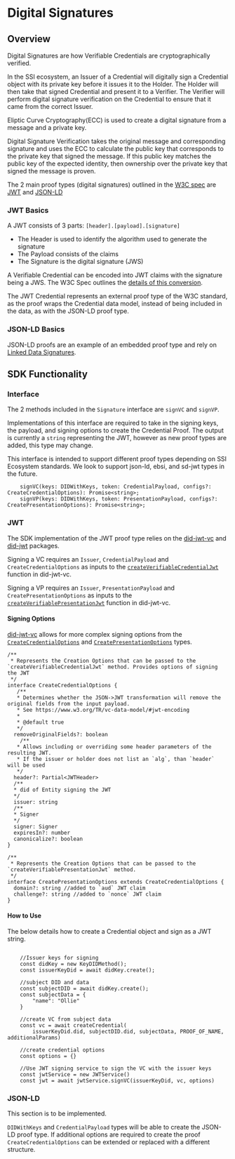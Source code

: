 # Digital Signatures

## Overview

Digital Signatures are how Verifiable Credentials are cryptographically verified.

In the SSI ecosystem, an Issuer of a Credential will digitally sign a Credential object with its private key before it issues it to the Holder. The Holder will then take that signed Credential and present it to a Verifier. The Verifier will perform digital signature verification on the Credential to ensure that it came from the correct Issuer.

Eliptic Curve Cryptography(ECC) is used to create a digital signature from a message and a private key.

Digital Signature Verification takes the original message and corresponding signature and uses the ECC to calculate the public key that corresponds to the private key that signed the message. If this public key matches the public key of the expected identity, then ownership over the private key that signed the message is proven.

The 2 main proof types (digital signatures) outlined in the [W3C spec](https://www.w3.org/TR/vc-data-model/#proofs-signatures) are [JWT](https://www.w3.org/TR/vc-data-model/#json-web-token) and [JSON-LD](https://www.w3.org/TR/vc-data-model/#data-integrity-proofs)

### JWT Basics

A JWT consists of 3 parts: `[header].[payload].[signature]`
* The Header is used to identify the algorithm used to generate the signature
* The Payload consists of the claims
* The Signature is the digital signature (JWS)

A Verifiable Credential can be encoded into JWT claims with the signature being a JWS. The W3C Spec outlines the [details of this conversion](https://www.w3.org/TR/vc-data-model/#jwt-encoding).

The JWT Credential represents an external proof type of the W3C standard, as the proof wraps the Credential data model, instead of being included in the data, as with the JSON-LD proof type.

### JSON-LD Basics

JSON-LD proofs are an example of an embedded proof type and rely on [Linked Data Signatures](https://www.w3.org/TR/vc-data-model/#data-integrity-proofs).

## SDK Functionality

### Interface

The 2 methods included in the `Signature` interface are `signVC` and `signVP`.

Implementations of this interface are required to take in the signing keys, the payload, and signing options to create the Credential Proof. The output is currently a `string` representing the JWT, however as new proof types are added, this type may change.

This interface is intended to support different proof types depending on SSI Ecosystem standards. We look to support json-ld, ebsi, and sd-jwt types in the future.

``` shell
    signVC(keys: DIDWithKeys, token: CredentialPayload, configs?: CreateCredentialOptions): Promise<string>;
    signVP(keys: DIDWithKeys, token: PresentationPayload, configs?: CreatePresentationOptions): Promise<string>;
```

### JWT

The SDK implementation of the JWT proof type relies on the [did-jwt-vc](https://github.com/decentralized-identity/did-jwt-vc) and [did-jwt](https://github.com/decentralized-identity/did-jwt) packages.  

Signing a VC requires an `Issuer`, `CredentialPayload` and `CreateCredentialOptions` as inputs to the [`createVerifiableCredentialJwt`](https://github.com/decentralized-identity/did-jwt-vc/blob/master/src/index.ts#L75) function in did-jwt-vc.

Signing a VP requires an `Issuer`, `PresentationPayload` and `CreatePresentationOptions` as inputs to the [`createVerifiablePresentationJwt`](https://github.com/decentralized-identity/did-jwt-vc/blob/master/src/index.ts#L134) function in did-jwt-vc.
#### Signing Options

[did-jwt-vc](https://github.com/decentralized-identity/did-jwt-vc) allows for more complex signing options from the [`CreateCredentialOptions`](https://github.com/decentralized-identity/did-jwt-vc/blob/master/src/types.ts#L236) and [`CreatePresentationOptions`](https://github.com/decentralized-identity/did-jwt-vc/blob/master/src/types.ts#L297) types.

```shell
/**
 * Represents the Creation Options that can be passed to the `createVerifiableCredentialJwt` method. Provides options of signing the JWT
 */
interface CreateCredentialOptions {
   /**
   * Determines whether the JSON->JWT transformation will remove the original fields from the input payload.
   * See https://www.w3.org/TR/vc-data-model/#jwt-encoding
   *
   * @default true
   */
  removeOriginalFields?: boolean
    /**
   * Allows including or overriding some header parameters of the resulting JWT.
   * If the issuer or holder does not list an `alg`, than `header` will be used
   */
  header?: Partial<JWTHeader>
  /**
  * did of Entity signing the JWT
  */
  issuer: string
  /**
  * Signer
  */
  signer: Signer
  expiresIn?: number
  canonicalize?: boolean
}
```

```shell
/**
 * Represents the Creation Options that can be passed to the `createVerifiablePresentationJwt` method.
 */
interface CreatePresentationOptions extends CreateCredentialOptions {
  domain?: string //added to `aud` JWT claim
  challenge?: string //added to `nonce` JWT claim
}
```
#### How to Use

The below details how to create a Credential object and sign as a JWT string.

```shell

    //Issuer keys for signing
    const didKey = new KeyDIDMethod();
    const issuerKeyDid = await didKey.create();

    //subject DID and data
    const subjectDID = await didKey.create();
    const subjectData = {
        "name": "Ollie"
    }

    //create VC from subject data
    const vc = await createCredential(
        issuerKeyDid.did, subjectDID.did, subjectData, PROOF_OF_NAME, additionalParams)

    //create credential options
    const options = {}

    //Use JWT signing service to sign the VC with the issuer keys
    const jwtService = new JWTService()
    const jwt = await jwtService.signVC(issuerKeyDid, vc, options)
```

### JSON-LD

This section is to be implemented.

`DIDWithKeys` and `CredentialPayload` types will be able to create the JSON-LD proof type.
If additional options are required to create the proof `CreateCredentialOptions` can be extended or replaced with a different structure.


